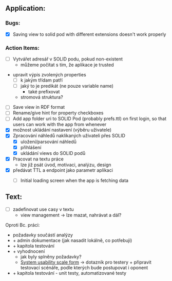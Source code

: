 ## Application:
### Bugs:
- [x] Saving view to solid pod with different extensions doesn't work properly

### Action Items:
- [ ] Vytvářet adresář v SOLID podu, pokud non-existent
    - můžeme počítat s tím, že aplikace je trusted
- upravit výpis zvolených properties
  - [ ] k jakým třídam patří
  - [ ] jaký to je predikát (ne pouze variable name)
    - také prefixovat
  - stromová struktura?
- [ ] Save view in RDF format
- [ ] Rename/give hint for property checkboxes
- [ ] Add app folder uri to SOLID Pod (probably prefs.ttl) on first login,
  so that users can work with the app from whenever
- [x] možnost ukládání nastavení (výběru uživatele)
- [x] Zpracování náhledů naklikaných uživateli přes SOLID
    - [x] uložení/parsování náhledů
    - [x] přihlášení
    - [x] ukládání views do SOLID podů
- [x] Pracovat na textu práce
    - lze již psát úvod, motivaci, analýzu, design
- [x] předávat TTL a endpoint jako parametr aplikaci
    - [ ] Initial loading screen when the app is fetching data


## Text:
- [ ] zadefinovat use casy v textu
    - view management -> lze mazat, nahrávat a dál?

Oproti Bc. práci:
- požadavky součástí analýzy
- \+ admin dokumentace (jak nasadit lokálně, co potřebuji)
- \+ kapitola testování
- \+ vyhodnocení
    - jak byly splněny požadavky?
    - [System usability scale form](https://www.measuringux.com/SUS.pdf) &rarr; dotazník pro testery
    \+ připravit testovací scénáře, podle kterých bude postupovat i oponent
- \+ kapitola testování - unit testy, automatizované testy
